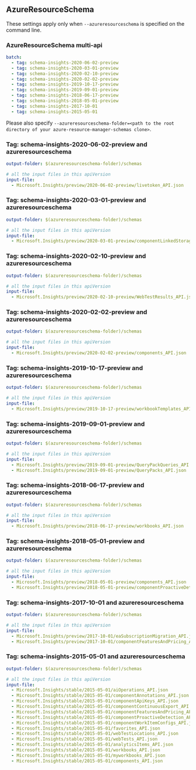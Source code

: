## AzureResourceSchema

These settings apply only when `--azureresourceschema` is specified on the command line.

### AzureResourceSchema multi-api

``` yaml $(azureresourceschema) && $(multiapi)
batch:
  - tag: schema-insights-2020-06-02-preview
  - tag: schema-insights-2020-03-01-preview
  - tag: schema-insights-2020-02-10-preview
  - tag: schema-insights-2020-02-02-preview
  - tag: schema-insights-2019-10-17-preview
  - tag: schema-insights-2019-09-01-preview
  - tag: schema-insights-2018-06-17-preview
  - tag: schema-insights-2018-05-01-preview
  - tag: schema-insights-2017-10-01
  - tag: schema-insights-2015-05-01

```

Please also specify `--azureresourceschema-folder=<path to the root directory of your azure-resource-manager-schemas clone>`.

### Tag: schema-insights-2020-06-02-preview and azureresourceschema

``` yaml $(tag) == 'schema-insights-2020-06-02-preview' && $(azureresourceschema)
output-folder: $(azureresourceschema-folder)/schemas

# all the input files in this apiVersion
input-file:
  - Microsoft.Insights/preview/2020-06-02-preview/livetoken_API.json

```

### Tag: schema-insights-2020-03-01-preview and azureresourceschema

``` yaml $(tag) == 'schema-insights-2020-03-01-preview' && $(azureresourceschema)
output-folder: $(azureresourceschema-folder)/schemas

# all the input files in this apiVersion
input-file:
  - Microsoft.Insights/preview/2020-03-01-preview/componentLinkedStorageAccounts_API.json

```

### Tag: schema-insights-2020-02-10-preview and azureresourceschema

``` yaml $(tag) == 'schema-insights-2020-02-10-preview' && $(azureresourceschema)
output-folder: $(azureresourceschema-folder)/schemas

# all the input files in this apiVersion
input-file:
  - Microsoft.Insights/preview/2020-02-10-preview/WebTestResults_API.json

```

### Tag: schema-insights-2020-02-02-preview and azureresourceschema

``` yaml $(tag) == 'schema-insights-2020-02-02-preview' && $(azureresourceschema)
output-folder: $(azureresourceschema-folder)/schemas

# all the input files in this apiVersion
input-file:
  - Microsoft.Insights/preview/2020-02-02-preview/components_API.json

```

### Tag: schema-insights-2019-10-17-preview and azureresourceschema

``` yaml $(tag) == 'schema-insights-2019-10-17-preview' && $(azureresourceschema)
output-folder: $(azureresourceschema-folder)/schemas

# all the input files in this apiVersion
input-file:
  - Microsoft.Insights/preview/2019-10-17-preview/workbookTemplates_API.json

```

### Tag: schema-insights-2019-09-01-preview and azureresourceschema

``` yaml $(tag) == 'schema-insights-2019-09-01-preview' && $(azureresourceschema)
output-folder: $(azureresourceschema-folder)/schemas

# all the input files in this apiVersion
input-file:
  - Microsoft.Insights/preview/2019-09-01-preview/QueryPackQueries_API.json
  - Microsoft.Insights/preview/2019-09-01-preview/QueryPacks_API.json

```

### Tag: schema-insights-2018-06-17-preview and azureresourceschema

``` yaml $(tag) == 'schema-insights-2018-06-17-preview' && $(azureresourceschema)
output-folder: $(azureresourceschema-folder)/schemas

# all the input files in this apiVersion
input-file:
  - Microsoft.Insights/preview/2018-06-17-preview/workbooks_API.json

```

### Tag: schema-insights-2018-05-01-preview and azureresourceschema

``` yaml $(tag) == 'schema-insights-2018-05-01-preview' && $(azureresourceschema)
output-folder: $(azureresourceschema-folder)/schemas

# all the input files in this apiVersion
input-file:
  - Microsoft.Insights/preview/2018-05-01-preview/components_API.json
  - Microsoft.Insights/preview/2018-05-01-preview/componentProactiveDetection_API.json

```

### Tag: schema-insights-2017-10-01 and azureresourceschema

``` yaml $(tag) == 'schema-insights-2017-10-01' && $(azureresourceschema)
output-folder: $(azureresourceschema-folder)/schemas

# all the input files in this apiVersion
input-file:
  - Microsoft.Insights/preview/2017-10-01/eaSubscriptionMigration_API.json
  - Microsoft.Insights/preview/2017-10-01/componentFeaturesAndPricing_API.json

```

### Tag: schema-insights-2015-05-01 and azureresourceschema

``` yaml $(tag) == 'schema-insights-2015-05-01' && $(azureresourceschema)
output-folder: $(azureresourceschema-folder)/schemas

# all the input files in this apiVersion
input-file:
  - Microsoft.Insights/stable/2015-05-01/aiOperations_API.json
  - Microsoft.Insights/stable/2015-05-01/componentAnnotations_API.json
  - Microsoft.Insights/stable/2015-05-01/componentApiKeys_API.json
  - Microsoft.Insights/stable/2015-05-01/componentContinuousExport_API.json
  - Microsoft.Insights/stable/2015-05-01/componentFeaturesAndPricing_API.json
  - Microsoft.Insights/stable/2015-05-01/componentProactiveDetection_API.json
  - Microsoft.Insights/stable/2015-05-01/componentWorkItemConfigs_API.json
  - Microsoft.Insights/stable/2015-05-01/favorites_API.json
  - Microsoft.Insights/stable/2015-05-01/webTestLocations_API.json
  - Microsoft.Insights/stable/2015-05-01/webTests_API.json
  - Microsoft.Insights/stable/2015-05-01/analyticsItems_API.json
  - Microsoft.Insights/stable/2015-05-01/workbooks_API.json
  - Microsoft.Insights/stable/2015-05-01/myworkbooks_API.json
  - Microsoft.Insights/stable/2015-05-01/components_API.json

```
